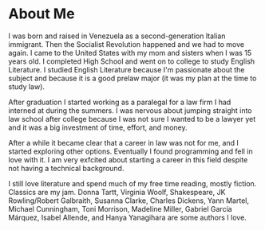 # About Me
I was born and raised in Venezuela as a second-generation Italian immigrant. Then the Socialist Revolution happened and we had to move again. I came to the United States with my mom and sisters when I was 15 years old. I completed High School and went on to college to study English Literature. I studied English Literature because I'm passionate about the subject and because it is a good prelaw major (it was my plan at the time to study law).

After graduation I started working as a paralegal for a law firm I had interned at during the summers. I was nervous about jumping straight into law school after college because I was not sure I wanted to be a lawyer yet and it was a big investment of time, effort, and money. 

After a while it became clear that a career in law was not for me, and I started exploring other options. Eventually I found programming and fell in love with it. I am very exfcited about starting a career in this field despite not having a technical background.

I still love literature and spend much of my free time reading, mostly fiction. Classics are my jam. Donna Tartt, Virginia Woolf, Shakespeare, JK Rowling/Robert Galbraith, Susanna Clarke, Charles Dickens, Yann Martel, Michael Cunningham, Toni Morrison, Madeline Miller, Gabriel García Márquez, Isabel Allende, and Hanya Yanagihara are some authors I love. 

